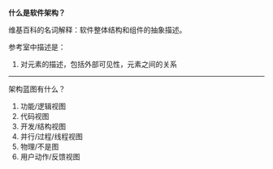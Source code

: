**什么是软件架构？**

维基百科的名词解释：软件整体结构和组件的抽象描述。

参考室中描述是：

1. 对元素的描述，包括外部可见性，元素之间的关系

---

架构蓝图有什么？

1. 功能/逻辑视图
2. 代码视图
3. 开发/结构视图
4. 并行/过程/线程视图
5. 物理/不是图
6. 用户动作/反馈视图



